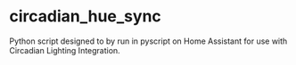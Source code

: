 # circadian_hue_sync
Python script designed to by run in pyscript on Home Assistant for use with Circadian Lighting Integration.
